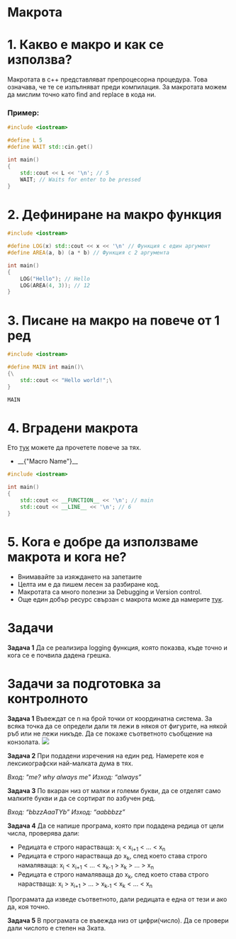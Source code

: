 <h1>Макрота</h1>

<h1>1. Какво е макро и как се използва?</h1>

Макротата в c++ представляват препроцесорна процедура. Това означава, че те се изпълняват преди компилация. За макротата можем да мислим точно като find and replace в кода ни.

<h3>Пример:</h3>

```c++
#include <iostream>

#define L 5
#define WAIT std::cin.get()

int main()
{
    std::cout << L << '\n'; // 5
    WAIT; // Waits for enter to be pressed
}
```

<h1>2. Дефиниране на макро функция</h1>

```c++
#include <iostream>

#define LOG(x) std::cout << x << '\n' // Функция с един аргумент
#define AREA(a, b) (a * b) // Функция с 2 аргумента

int main()
{
    LOG("Hello"); // Hello
    LOG(AREA(4, 3)); // 12
}
```

<h1>3. Писане на макро на повече от 1 ред</h1>

```c++
#include <iostream>

#define MAIN int main()\
{\
    std::cout << "Hello world!";\
}

MAIN
```

<h1>4. Вградени макрота</h1>

Ето [тук](https://gcc.gnu.org/onlinedocs/cpp/Macros.html#Macros) можете да прочетете повече за тях.
- \__{"Macro Name"}__

```c++
#include <iostream>

int main()
{
    std::cout << __FUNCTION__ << '\n'; // main
    std::cout << __LINE__ << '\n'; // 6
}
```

<h1>5. Кога е добре да използваме макрота и кога не?</h1>

- Внимавайте за изяждането на запетаите
- Целта им е да пишем лесен за разбиране код.
- Макротата са много полезни за Debugging и Version control.
- Още един добър ресурс свързан с макрота може да намерите [тук](https://caiorss.github.io/C-Cpp-Notes/Preprocessor_and_Macros.html).

<h1>Задачи</h1>

**Задача 1** Да се реализира logging функция, която показва, къде точно и кога се е почвила дадена грешка.

<h1>Задачи за подготовка за контролното</h1>

**Задача 1** Въвеждат се n на брой точки от координатна система. За всяка точка да се определи дали тя лежи в някоя от фигурите, на някой ръб или не лежи никъде. Да се покаже съответното съобщение на конзолата.
![](https://i.ibb.co/jHsN9sK/image.png)

**Задача 2** При подадени изречения на един ред. Намерете коя е лексикографски най-малката дума в тях.

*Вход: "me? why always me" Изход: “always”*

**Задача 3** По вкаран низ от малки и големи букви, да се отделят само малките букви и да се сортират по азбучен ред.

*Вход: “bbzzAaaTYb” Изход: “aabbbzz”*

**Задача 4** Да се напише програма, която при подадена редица от цели числа, проверява дали:

- Редицата е строго нарастваща: x<sub>i</sub> < x<sub>i+1</sub> < ... < x<sub>n</sub>
- Редицата е строго нарастваща до x<sub>k</sub>, след което става строго намаляваща: x<sub>i</sub> < x<sub>i+1</sub> < ... < x<sub>k-1</sub> > x<sub>k</sub> > ... > x<sub>n</sub>
- Редицата е строго намаляваща до x<sub>k</sub>, след което става строго нарастваща: x<sub>i</sub> > x<sub>i+1</sub> > ... > x<sub>k-1</sub> < x<sub>k</sub> < ... < x<sub>n</sub>

Програмата да изведе съответното, дали редицата е една от тези и ако да, коя точно.

**Задача 5** В програмата се въвежда низ от цифри(число). Да се провери дали числото е степен на 3ката.